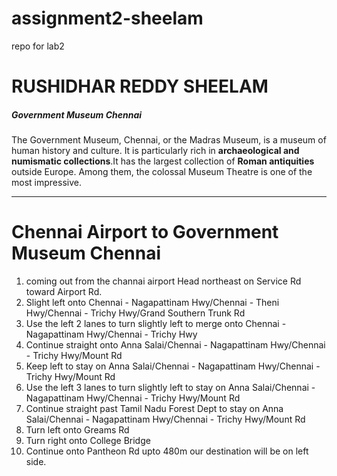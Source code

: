 # assignment2-sheelam
repo for lab2
# RUSHIDHAR REDDY SHEELAM
##### Government Museum Chennai


The Government Museum, Chennai, or the Madras Museum, is a museum of human history and culture.
It is particularly rich in **archaeological and numismatic collections**.It has the largest collection of **Roman antiquities** outside Europe. Among them, the colossal Museum Theatre is one of the most impressive.
******
# Chennai Airport to Government Museum Chennai
1. coming out from the channai airport Head northeast on Service Rd toward Airport Rd.
2. Slight left onto Chennai - Nagapattinam Hwy/Chennai - Theni Hwy/Chennai - Trichy Hwy/Grand Southern Trunk Rd
3. Use the left 2 lanes to turn slightly left to merge onto Chennai - Nagapattinam Hwy/Chennai - Trichy Hwy
4. Continue straight onto Anna Salai/Chennai - Nagapattinam Hwy/Chennai - Trichy Hwy/Mount Rd
5. Keep left to stay on Anna Salai/Chennai - Nagapattinam Hwy/Chennai - Trichy Hwy/Mount Rd
6. Use the left 3 lanes to turn slightly left to stay on Anna Salai/Chennai - Nagapattinam Hwy/Chennai - Trichy Hwy/Mount Rd
7. Continue straight past Tamil Nadu Forest Dept to stay on Anna Salai/Chennai - Nagapattinam Hwy/Chennai - Trichy Hwy/Mount Rd
8. Turn left onto Greams Rd
9. Turn right onto College Bridge
10. Continue onto Pantheon Rd upto 480m our destination will be on left side.